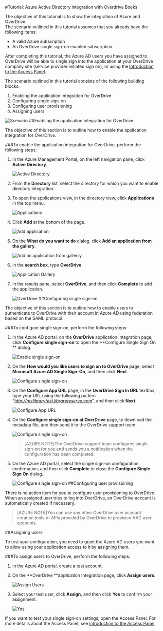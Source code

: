 <properties 
    pageTitle="Tutorial: Azure Active Directory integration with Overdrive Books | Microsoft Azure" 
    description="Learn how to use Overdrive Books with Azure Active Directory to enable single sign-on, automated provisioning, and more!" 
    services="active-directory" 
    authors="markusvi"  
    documentationCenter="na" 
    manager="stevenpo"/>
<tags 
    ms.service="active-directory" 
    ms.devlang="na" 
    ms.topic="article" 
    ms.tgt_pltfrm="na" 
    ms.workload="identity" 
    ms.date="10/22/2015" 
    ms.author="markvi" />

#Tutorial: Azure Active Directory integration with Overdrive Books
  
The objective of this tutorial is to show the integration of Azure and OverDrive.  
The scenario outlined in this tutorial assumes that you already have the following items:

-   A valid Azure subscription
-   An OverDrive single sign-on enabled subscription
  
After completing this tutorial, the Azure AD users you have assigned to OverDrive will be able to single sign into the application at your OverDrive company site (service provider initiated sign on), or using the [Introduction to the Access Panel](active-directory-saas-access-panel-introduction.md).
  
The scenario outlined in this tutorial consists of the following building blocks:

1.  Enabling the application integration for OverDrive
2.  Configuring single sign-on
3.  Configuring user provisioning
4.  Assigning users

![Scenario](./media/active-directory-saas-overdrive-books-tutorial/IC784462.png "Scenario")
##Enabling the application integration for OverDrive
  
The objective of this section is to outline how to enable the application integration for OverDrive.

###To enable the application integration for OverDrive, perform the following steps:

1.  In the Azure Management Portal, on the left navigation pane, click **Active Directory**.

    ![Active Directory](./media/active-directory-saas-overdrive-books-tutorial/IC700993.png "Active Directory")

2.  From the **Directory** list, select the directory for which you want to enable directory integration.

3.  To open the applications view, in the directory view, click **Applications** in the top menu.

    ![Applications](./media/active-directory-saas-overdrive-books-tutorial/IC700994.png "Applications")

4.  Click **Add** at the bottom of the page.

    ![Add application](./media/active-directory-saas-overdrive-books-tutorial/IC749321.png "Add application")

5.  On the **What do you want to do** dialog, click **Add an application from the gallery**.

    ![Add an application from gallerry](./media/active-directory-saas-overdrive-books-tutorial/IC749322.png "Add an application from gallerry")

6.  In the **search box**, type **OverDrive**.

    ![Application Gallery](./media/active-directory-saas-overdrive-books-tutorial/IC784463.png "Application Gallery")

7.  In the results pane, select **OverDrive**, and then click **Complete** to add the application.

    ![OverDrive](./media/active-directory-saas-overdrive-books-tutorial/IC799950.png "OverDrive")
##Configuring single sign-on
  
The objective of this section is to outline how to enable users to authenticate to OverDrive with their account in Azure AD using federation based on the SAML protocol.

###To configure single sign-on, perform the following steps:

1.  In the Azure AD portal, on the **OverDrive** application integration page, click **Configure single sign-on** to open the **Configure Single Sign On ** dialog.

    ![Enable single sign-on](./media/active-directory-saas-overdrive-books-tutorial/IC784465.png "Enable single sign-on")

2.  On the **How would you like users to sign on to OverDrive** page, select **Microsoft Azure AD Single Sign-On**, and then click **Next**.

    ![Configure single sign-on](./media/active-directory-saas-overdrive-books-tutorial/IC784466.png "Configure single sign-on")

3.  On the **Configure App URL** page, in the **OverDrive Sign In URL** textbox, type your URL using the following pattern "*http://mslibrarytest.libraryreserve.com*", and then click **Next**.

    ![Configure App URL](./media/active-directory-saas-overdrive-books-tutorial/IC784467.png "Configure App URL")

4.  On the **Configure single sign-on at OverDrive** page, to download the metadata file, and then send it to the OverDrive support team.

    ![Configure single sign-on](./media/active-directory-saas-overdrive-books-tutorial/IC784468.png "Configure single sign-on")

    >[AZURE.NOTE]The OverDrive support team configures single sign-on for you and sends you a notification when the configuration has been completed.

5.  On the Azure AD portal, select the single sign-on configuration confirmation, and then click **Complete** to close the **Configure Single Sign On** dialog.

    ![Configure single sign-on](./media/active-directory-saas-overdrive-books-tutorial/IC784469.png "Configure single sign-on")
##Configuring user provisioning
  
There is no action item for you to configure user provisioning to OverDrive.  
When an assigned user tries to log into OverDrive, an OverDrive account is automatically created if necessary.

>[AZURE.NOTE]You can use any other OverDrive user account creation tools or APIs provided by OverDrive to provision AAD user accounts.

##Assigning users
  
To test your configuration, you need to grant the Azure AD users you want to allow using your application access to it by assigning them.

###To assign users to OverDrive, perform the following steps:

1.  In the Azure AD portal, create a test account.

2.  On the **OverDrive **application integration page, click **Assign users**.

    ![Assign Users](./media/active-directory-saas-overdrive-books-tutorial/IC784470.png "Assign Users")

3.  Select your test user, click **Assign**, and then click **Yes** to confirm your assignment.

    ![Yes](./media/active-directory-saas-overdrive-books-tutorial/IC767830.png "Yes")
  
If you want to test your single sign-on settings, open the Access Panel. For more details about the Access Panel, see [Introduction to the Access Panel](active-directory-saas-access-panel-introduction.md).

